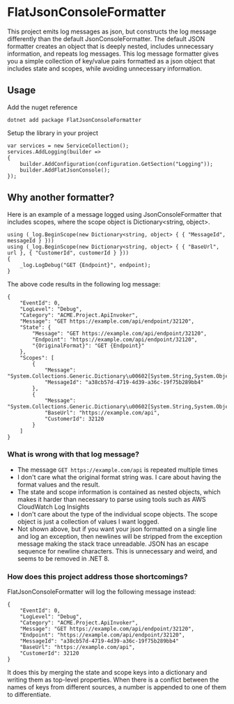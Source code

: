 # FlatJsonConsoleFormatter

This project emits log messages as json, but constructs the log message differently than the default 
JsonConsoleFormatter. The default JSON formatter creates an object that is deeply nested, includes unnecessary
information, and repeats log messages. This log message formatter gives you a simple collection of key/value pairs
formatted as a json object that includes state and scopes, while avoiding unnecessary information.

## Usage

Add the nuget reference

    dotnet add package FlatJsonConsoleFormatter

Setup the library in your project

    var services = new ServiceCollection();
    services.AddLogging(builder =>
    {
        builder.AddConfiguration(configuration.GetSection("Logging"));
        builder.AddFlatJsonConsole();
    });

## Why another formatter?

Here is an example of a message logged using JsonConsoleFormatter that includes scopes, where the scope object is 
Dictionary<string, object>.

    using (_log.BeginScope(new Dictionary<string, object> { { "MessageId", messageId } }))
    using (_log.BeginScope(new Dictionary<string, object> { { "BaseUrl", url }, { "CustomerId", customerId } }))
    {
        _log.LogDebug("GET {Endpoint}", endpoint);
    }

The above code results in the following log message:

    {
        "EventId": 0,
        "LogLevel": "Debug",
        "Category": "ACME.Project.ApiInvoker",
        "Message": "GET https://example.com/api/endpoint/32120",
        "State": {
            "Message": "GET https://example.com/api/endpoint/32120",
            "Endpoint": "https://example.com/api/endpoint/32120",
            "{OriginalFormat}": "GET {Endpoint}"
        },
        "Scopes": [
            {
                "Message": "System.Collections.Generic.Dictionary\u00602[System.String,System.Object]",
                "MessageId": "a38cb57d-4719-4d39-a36c-19f75b289bb4"
            },
            {
                "Message": "System.Collections.Generic.Dictionary\u00602[System.String,System.Object]",
                "BaseUrl": "https://example.com/api",
                "CustomerId": 32120
            }
        ]
    }

### What is wrong with that log message?

* The message `GET https://example.com/api` is repeated multiple times
* I don't care what the original format string was. I care about having the format values and the result.
* The state and scope information is contained as nested objects, which makes it harder than necessary to parse using tools such as AWS CloudWatch Log Insights
* I don't care about the type of the individual scope objects. The scope object is just a collection of values I want logged.
* Not shown above, but if you want your json formatted on a single line and log an exception, then newlines will be stripped from the exception message making the stack trace unreadable. JSON has an escape sequence for newline characters. This is unnecessary and weird, and seems to be removed in .NET 8.

### How does this project address those shortcomings?

FlatJsonConsoleFormatter will log the following message instead:

    {
        "EventId": 0,
        "LogLevel": "Debug",
        "Category": "ACME.Project.ApiInvoker",
        "Message": "GET https://example.com/api/endpoint/32120",
        "Endpoint": "https://example.com/api/endpoint/32120",
        "MessageId": "a38cb57d-4719-4d39-a36c-19f75b289bb4"
        "BaseUrl": "https://example.com/api",
        "CustomerId": 32120
    }

It does this by merging the state and scope keys into a dictionary and writing them as top-level properties. When there is a conflict between the names of keys from different sources, a number is appended to one of them to differentiate.

